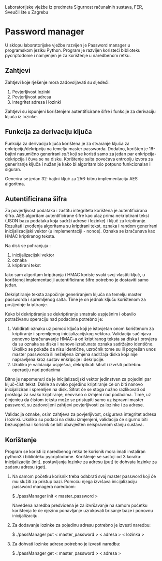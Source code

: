 Laboratorijske vježbe iz predmeta Sigurnost računalnih sustava, FER, Sveučilište u Zagrebu

# Password manager

U sklopu laboratorijske vježbe razvijen je Password manager u programskom jeziku Python. Program je razvijen koristeći biblioteku pycriptodome i namjenjen je za korištenje u naredbenom retku.

## Zahtjevi

Zahtjevi koje rješenje mora zadovoljavati su sljedeći:
1. Povjerljivost lozinki
2. Povjerljivost adresa
3. Integritet adresa i lozinki

Zahtjevi su ispunjeni korištenjem autentificirane šifre i funkcije za derivaciju ključa iz lozinke.

## Funkcija za derivaciju ključa  

Funkcija za derivaciju ključa korištena je za stvaranje ključa za enkripciju/dekripciju na temelju master passworda. Dodatno, korišten je 16-bajtni nasumično generirani *salt* koji se koristi samo za jedan par enkripcija-dekripcija i čuva se na disku. Korištenje salta povećava entropiju izvora za generiranje ključa i nužan je kako bi algoritam bio potpuno funkcionalan i siguran.

Generira se jedan 32-bajtni ključ za 256-bitnu implementaciju AES algoritma.


## Autentificirana šifra

Za povjerljivost podataka i zaštitu integriteta korištena je autentificirana šifra. 
AES algoritam autentificirane šifre kao ulaz prima nekriptirani tekst (JSON bazu podataka koja sadrži adrese i lozinke) i ključ za kriptiranje. Rezultati izvođenja algoritama su kriptirani tekst, oznaka i random generirani inicijalizacijski vektor (u implementaciji - nonce). 
Oznaka se izračunava kao HMAC kriptiranog teksta. 

Na disk se pohranjuju :
1. inicijalizacijski vektor
2. oznaka
3. kriptirani tekst

Iako sam algoritam kriptiranja i HMAC koriste svaki svoj vlastiti ključ, u korištenoj implementaciji autentificirane šifre potrebno je dostaviti samo jedan. 

Dekriptiranje teksta započinje generiranjem ključa na temelju master passworda i spremljenog salta. Time je on jednak ključu korištenom za posljednje kriptiranje. 

Kako bi dekriptiranje se dekriptiranje smatralo uspješnim i obavilo potraživanu operaciju nad podacima potrebno je:
1. Validirati oznaku uz pomoć ključa koji je istovjetan onom korištenom za kriptiranje i spremljenog inicijalizacijskog vektora. Validaciju sačinjava ponovno izračunavanje HMAC-a od kriptiranog teksta sa diska i provjera da su oznaka sa diska i nanovo izračunata oznaka sadržajno identične. Ukoliko se pokaže da nisu identične, uzročnik tome su ili pogrešan unos master passworda ili neželjena izmjena sadržaja diska koja nije napravljena kroz sustav enkripcije i dekripcije.
2. Ukoliko je validacija uspješna, dekriptirati šifrat i izvršiti potrebnu operaciju nad podacima

Bitno je napomenuti da je inicijalizacijski vektor jedinstven za pojedini par ključ-čisti tekst. Dakle za svako pojedino kriptiranje će on biti nanovo inicijaliziran i spremljen na disk. Šifrat će se stoga nužno razlikovati od prošloga za svako kriptiranje, neovisno o izmjeni nad podacima. Time, uz činjenicu da čistom tekstu može se pristupiti samo uz ispravni master password, su zadovoljeni zahtjevi povjerljivosti za lozinke i za adrese. 

Validacija oznake, osim zahtjeva za povjerljivost, osigurava integritet adresa i lozinki. Ukoliko su podaci na disku izmjenjeni, validacija će sigurno biti bezuspješna i korisnik će biti obavješten neispravnom stanju sustava.


## Korištenje

Program se koristi iz naredbenog retka te korisnik mora imati instaliran python3 i biblioteku pycriptodome.
Korištenje se sastoji od 3 koraka: inicijalizacije (init), postavljanja lozinke za adresu (put) te dohvata lozinke za zadanu adresu (get).

1. Na samom početku korisnik treba odabrati svoj master password koji će mu služiti za pristup bazi. Pomoću njega izvršava inicijalizaciju password managera naredbom:

    $ ./passManager init < master_password >
    
    Navedena naredba predviđena je za izvršavanje na samom početku korištenja te će njezino ponavljanje uzrokovati brisanje baze i ponovnu inicijalizaciju.
    
2. Za dodavanje lozinke za pojedinu adresu potrebno je izvesti naredbu:

    $  ./passManager put < master_password > < adresa > < lozinka >
    
3. Za dohvati lozinke adrese potrebno je izvesti naredbu:

    $  ./passManager get < master_password > < adresa >
